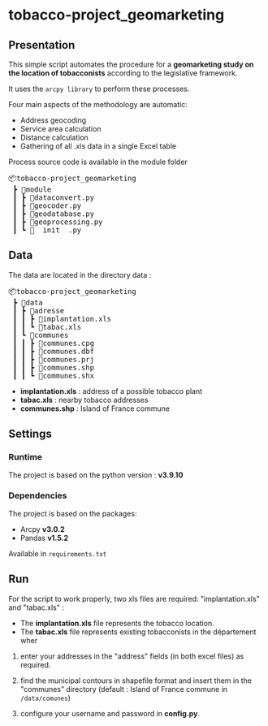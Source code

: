 # tobacco-project_geomarketing

## Presentation

This simple script automates the procedure for a **geomarketing study on the location of tobacconists** according to the legislative framework.

It uses the `arcpy library` to perform these processes.

Four main aspects of the methodology are automatic:
  - Address geocoding 
  - Service area calculation
  - Distance calculation 
  - Gathering of all .xls data in a single Excel table

Process source code is available in the module folder

<pre>
📦tobacco-project_geomarketing
 ┣ 📂module
 ┃ ┣ 📜dataconvert.py
 ┃ ┣ 📜geocoder.py
 ┃ ┣ 📜geodatabase.py
 ┃ ┣ 📜geoprocessing.py
 ┃ ┗ 📜__init__.py
</pre>

## Data

The data are located in the directory data :

<pre>
📦tobacco-project_geomarketing
 ┣ 📂data
 ┃ ┣ 📂adresse
 ┃ ┃ ┣ 📜implantation.xls
 ┃ ┃ ┗ 📜tabac.xls
 ┃ ┗ 📂communes
 ┃ ┃ ┣ 📜communes.cpg
 ┃ ┃ ┣ 📜communes.dbf
 ┃ ┃ ┣ 📜communes.prj
 ┃ ┃ ┣ 📜communes.shp
 ┃ ┃ ┗ 📜communes.shx
</pre>

- **implantation.xls** : address of a possible tobacco plant
- **tabac.xls** : nearby tobacco addresses
- **communes.shp** : Island of France commune

## Settings

### Runtime

The project is based on the python version : **v3.9.10**

### Dependencies 

The project is based on the packages:
- Arcpy **v3.0.2**
- Pandas **v1.5.2**

Available in `requirements.txt`

## Run

For the script to work properly, two xls files are required: "implantation.xls" and "tabac.xls" :
  - The **implantation.xls** file represents the tobacco location.
  - The **tabac.xls** file represents existing tobacconists in the département wher
  
1. enter your addresses in the "address" fields (in both excel files) as required.

2. find the municipal contours in shapefile format and insert them in the "communes" directory
(default : Island of France commune in `/data/comunes`)

3. configure your username and password in **config.py**.

